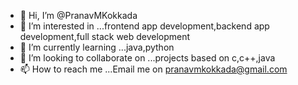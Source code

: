 - 👋 Hi, I’m @PranavMKokkada
- 👀 I’m interested in ...frontend app development,backend app development,full stack web development
- 🌱 I’m currently learning ...java,python
- 💞️ I’m looking to collaborate on ...projects based on c,c++,java
- 📫 How to reach me ...Email me on pranavmkokkada@gmail.com

<!---
PranavMKokkada/PranavMKokkada is a ✨ special ✨ repository because its `README.md` (this file) appears on your GitHub profile.
You can click the Preview link to take a look at your changes.
--->
